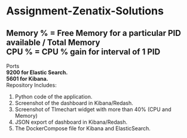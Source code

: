 # Assignment-Zenatix-Solutions 
<h2>
 Memory % = Free Memory for a particular PID available / Total Memory <br>
 CPU % = CPU % gain for interval of 1 PID
 </h2>
Ports<br>
<b>9200 for Elastic Search.</b><br>
<b>5601 for Kibana.</b><br>
Repository Includes: <br>
<ol>
 <li>Python code of the application.</li>
 <li>Screenshot of the dashboard in Kibana/Redash.</li>
  <li>Screenshot of TImechart widget with more than 40% (CPU and Memory)</li>
 <li>JSON export of dashboard in Kibana/Redash.</li>
 <li>The DockerCompose file for Kibana and ElasticSearch.</li>
 </ol>
